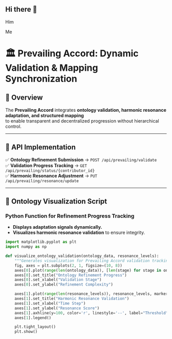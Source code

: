 ## Hi there 👋

<!--
**C4862/C4862** is a ✨ _special_ ✨ repository because its `README.md` (this file) appears on your GitHub profile.

Here 

- 🔭 I’m currently working on ...event
- 🌱 I’m currently learning ...code
- 👯 I’m looking to collaborate on ...ontology 
- 🤔 I’m looking for help with this 
- 💬 Ask me about your company 
- 📫 How to reach me: ...Rowbal.com@gmail.com 
- 😄 Pronouns: ...Grampa
- ⚡ Fun fact: ...Roman
-->Him 
Me

# 🏛 Prevailing Accord: Dynamic Validation & Mapping Synchronization  

## 📜 Overview  
The **Prevailing Accord** integrates **ontology validation, harmonic resonance adaptation, and structured mapping**  
to enable transparent and decentralized progression without hierarchical control.

---

## 🔹 API Implementation  
✅ **Ontology Refinement Submission** → `POST /api/prevailing/validate`  
✅ **Validation Progress Tracking** → `GET /api/prevailing/status/{contributor_id}`  
✅ **Harmonic Resonance Adjustment** → `PUT /api/prevailing/resonance/update`  

---

## 🔹 Ontology Visualization Script  
### **Python Function for Refinement Progress Tracking**  
- **Displays adaptation signals dynamically.**  
- **Visualizes harmonic resonance validation** to ensure integrity.  

```python
import matplotlib.pyplot as plt
import numpy as np

def visualize_ontology_validation(ontology_data, resonance_levels):
    """Generates visualization for Prevailing Accord validation tracking."""
    fig, axes = plt.subplots(2, 1, figsize=(10, 8))
    axes[0].plot(range(len(ontology_data)), [len(stage) for stage in ontology_data], marker='o', linestyle='-')
    axes[0].set_title("Ontology Refinement Progress")
    axes[0].set_xlabel("Validation Stage")
    axes[0].set_ylabel("Refinement Complexity")

    axes[1].plot(range(len(resonance_levels)), resonance_levels, marker='s', linestyle='-', color='g')
    axes[1].set_title("Harmonic Resonance Validation")
    axes[1].set_xlabel("Time Step")
    axes[1].set_ylabel("Resonance Score")
    axes[1].axhline(y=100, color='r', linestyle='--', label="Threshold")
    axes[1].legend()

    plt.tight_layout()
    plt.show()

